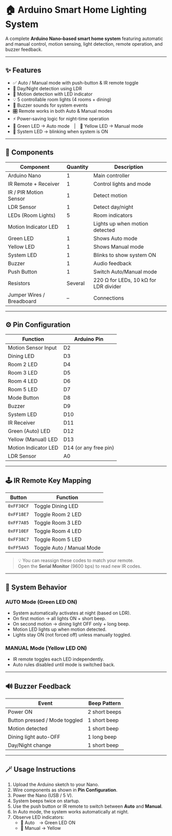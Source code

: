 # 🏠 Arduino Smart Home Lighting System

A complete **Arduino Nano–based smart home system** featuring automatic and manual control, motion sensing, light detection, remote operation, and buzzer feedback.

---

## ✨ Features
- ✅ Auto / Manual mode with push-button & IR remote toggle  
- 🌙 Day/Night detection using LDR  
- 🚶 Motion detection with LED indicator  
- 💡 5 controllable room lights (4 rooms + dining)  
- 🔔 Buzzer sounds for system events  
- 🎛️ Remote works in both Auto & Manual modes  
- ⚡ Power-saving logic for night-time operation  
- 💚 Green LED → Auto mode | 💛 Yellow LED → Manual mode  
- 🔵 System LED → blinking when system is ON  

---

## 🧩 Components

| Component | Quantity | Description |
|------------|-----------|-------------|
| Arduino Nano | 1 | Main controller |
| IR Remote + Receiver | 1 | Control lights and mode |
| IR / PIR Motion Sensor | 1 | Detect motion |
| LDR Sensor | 1 | Detect day/night |
| LEDs (Room Lights) | 5 | Room indicators |
| Motion Indicator LED | 1 | Lights up when motion detected |
| Green LED | 1 | Shows Auto mode |
| Yellow LED | 1 | Shows Manual mode |
| System LED | 1 | Blinks to show system ON |
| Buzzer | 1 | Audio feedback |
| Push Button | 1 | Switch Auto/Manual mode |
| Resistors | Several | 220 Ω for LEDs, 10 kΩ for LDR divider |
| Jumper Wires / Breadboard | – | Connections |

---

## ⚙️ Pin Configuration

| Function | Arduino Pin |
|-----------|--------------|
| Motion Sensor Input | D2 |
| Dining LED | D3 |
| Room 2 LED | D4 |
| Room 3 LED | D5 |
| Room 4 LED | D6 |
| Room 5 LED | D7 |
| Mode Button | D8 |
| Buzzer | D9 |
| System LED | D10 |
| IR Receiver | D11 |
| Green (Auto) LED | D12 |
| Yellow (Manual) LED | D13 |
| Motion Indicator LED | D14 (or any free pin) |
| LDR Sensor | A0 |

---

## 🕹️ IR Remote Key Mapping

| Button | Function |
|--------|-----------|
| `0xFF30CF` | Toggle Dining LED |
| `0xFF18E7` | Toggle Room 2 LED |
| `0xFF7A85` | Toggle Room 3 LED |
| `0xFF10EF` | Toggle Room 4 LED |
| `0xFF38C7` | Toggle Room 5 LED |
| `0xFF5AA5` | Toggle Auto / Manual Mode |

> 💡 You can reassign these codes to match your remote.  
> Open the **Serial Monitor** (9600 bps) to read new IR codes.

---

## 🚦 System Behavior

### **AUTO Mode (Green LED ON)**
- System automatically activates at night (based on LDR).  
- On first motion → all lights ON + short beep.  
- On second motion → dining light OFF only + long beep.  
- Motion LED lights up when motion detected.  
- Lights stay ON (not forced off) unless manually toggled.  

### **MANUAL Mode (Yellow LED ON)**
- IR remote toggles each LED independently.  
- Auto rules disabled until mode is switched back.  

---

## 🔊 Buzzer Feedback

| Event | Beep Pattern |
|--------|---------------|
| Power ON | 2 short beeps |
| Button pressed / Mode toggled | 1 short beep |
| Motion detected | 1 short beep |
| Dining light auto-OFF | 1 long beep |
| Day/Night change | 1 short beep |

---

## 🪄 Usage Instructions

1. Upload the Arduino sketch to your Nano.  
2. Wire components as shown in **Pin Configuration**.  
3. Power the Nano (USB / 5 V).  
4. System beeps twice on startup.  
5. Use the push button or IR remote to switch between **Auto** and **Manual**.  
6. In Auto mode, the system works automatically at night.  
7. Observe LED indicators:  
   - 💚 Auto → Green LED ON  
   - 💛 Manual → Yellow
